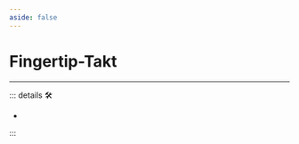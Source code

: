 ```yaml
---
aside: false
---
```

# Fingertip-Takt

---

<!-- =================================================== -->
<!-- =================================================== -->
<!-- =================================================== -->
<!-- =================================================== -->
<!-- =================================================== -->
::: details 🛠

-

:::
